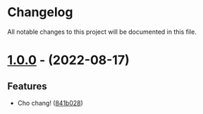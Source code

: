 # Changelog

All notable changes to this project will be documented in this file.

# [1.0.0](https://github.com/HarryPotterGirlzz/Cho-Chang/tree/1.0.0) - (2022-08-17)

## Features

- Cho chang! ([841b028](https://github.com/HarryPotterGirlzz/Cho-Chang/commit/841b028d56b29444c06d69750950234ee56a8cf9))

